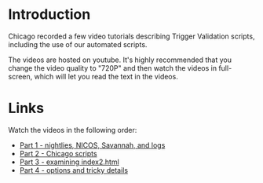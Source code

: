 # Introduction #

Chicago recorded a few video tutorials describing Trigger Validation scripts, including the use of our automated scripts.

The videos are hosted on youtube. It's highly recommended that you change the video quality to "720P" and then watch the videos in full-screen, which will let you read the text in the videos.

# Links #

Watch the videos in the following order:
  * [Part 1 - nightlies, NICOS, Savannah, and logs](http://www.youtube.com/watch?v=ZYwX7xX-5sA)
  * [Part 2 - Chicago scripts](http://www.youtube.com/watch?v=nRgA8XPm3GI)
  * [Part 3 - examining index2.html](http://www.youtube.com/watch?v=y8e2l47et_8)
  * [Part 4 - options and tricky details](http://www.youtube.com/watch?v=Lpz5SiSSjiQ)